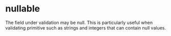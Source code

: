 # nullable

The field under validation may be null. This is particularly useful when validating primitive such as strings and integers that can contain null values.
